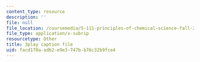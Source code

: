 ```yaml
---
content_type: resource
description: ''
file: null
file_location: /coursemedia/5-111-principles-of-chemical-science-fall-2008/facd170aadb2e9e3747bb76c32b9fce4_TgbFcaozNzs.srt
file_type: application/x-subrip
resourcetype: Other
title: 3play caption file
uid: facd170a-adb2-e9e3-747b-b76c32b9fce4
---
```

